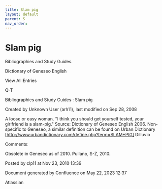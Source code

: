 ```yaml
---
title: Slam pig
layout: default
parent: S
nav_order:
---
```


# Slam pig

Bibliographies and Study Guides

Dictionary of Geneseo English

View All Entries

Q-T

Bibliographies and Study Guides : Slam pig

Created by  Unknown User (arh11), last modified on Sep 28, 2008

A loose or easy woman. &quot;I think you should get yourself tested, your girlfriend is a slam-pig.&quot; Source: Dictionary of Geneseo English 2006. Non-specific to Geneseo, a similar definition can be found on Urban Dictionary [http://www.urbandictionary.com/define.php?term=SLAM+PIG] Dilluvio

Comments:

Obsolete in Geneseo as of 2010. Pullano, S-Z, 2010.

Posted by clp11 at Nov 23, 2010 13:39

Document generated by Confluence on May 22, 2023 12:37

Atlassian
